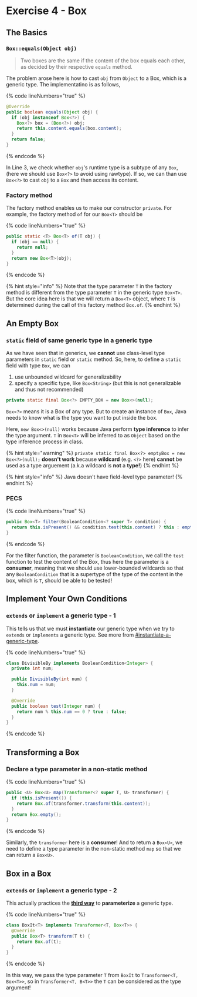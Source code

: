 # Exercise 4 - Box

## The Basics

### `Box::equals(Object obj)`

> Two boxes are the same if the content of the box equals each other, as decided by their respective `equals` method.

The problem arose here is how to cast `obj` from `Object` to a Box, which is a generic type. The implementatino is as follows,

{% code lineNumbers="true" %}
```java
@Override
public boolean equals(Object obj) {
  if (obj instanceof Box<?>) {
    Box<?> box = (Box<?>) obj;
    return this.content.equals(box.content);
  }
  return false;
}
```
{% endcode %}

In Line 3, we check whether `obj`'s runtime type is a subtype of any `Box`, (here we should use `Box<?>` to avoid using rawtype). If so, we can than use `Box<?>` to cast `obj` to a `Box` and then access its content.

### Factory method

The factory method enables us to make our constructor `private`. For example, the factory method `of` for our `Box<T>` should be

{% code lineNumbers="true" %}
```java
public static <T> Box<T> of(T obj) {
  if (obj == null) {
    return null;
  }
  return new Box<T>(obj);
}
```
{% endcode %}

{% hint style="info" %}
Note that the type parameter `T` in the factory method is different from the type parameter `T` in the generic type `Box<T>`. But the core idea here is that we will return a `Box<T>` object, where `T` is determined during the call of this factory method `Box.of`.
{% endhint %}

## An Empty Box

### `static` field of same generic type in a generic type

As we have seen that in generics, we **cannot** use class-level type parameters in `static` field or `static` method. So, here, to define a `static` field with type `Box`, we can

1. use unbounded wildcard for generalizability
2. specify a specific type, like `Box<String>` (but this is not generalizable and thus not recommended)

```java
private static final Box<?> EMPTY_BOX = new Box<>(null);
```

`Box<?>` means it is a Box of any type. But to create an instance of `Box`, Java needs to know what is the type you want to put inside the box.&#x20;

Here, `new Box<>(null)` works because Java perform **type inference** to infer the type argument. `T` in `Box<T>` will be inferred to as `Object` based on the type inference process in class.

{% hint style="warning" %}
`private static final Box<?> emptyBox = new Box<?>(null);` **doesn't work** because **wildcard** (e.g. `<?>` here) **cannot** be used as a type arguement (a.k.a wildcard is **not** a **type!**)
{% endhint %}

{% hint style="info" %}
Java doesn't have field-level type parameter!
{% endhint %}

### PECS

{% code lineNumbers="true" %}
```java
public Box<T> filter(BooleanCondition<? super T> condition) {
  return this.isPresent() && condition.test(this.content) ? this : empty();
}
```
{% endcode %}

For the filter function, the parameter is `BooleanCondition`, we call the `test` function to test the content of the Box, thus here the parameter is a **consumer**, meaning that we should use lower-bounded wildcards so that any `BooleanCondition` that is a supertype of the type of the content in the box, which is `T`, should be able to be tested!

## Implement Your Own Conditions <a href="#implement-your-own-conditions" id="implement-your-own-conditions"></a>

### `extends` or `implement` a generic type - 1

This tells us that we must **instantiate** our generic type when we try to `extends` or `implements` a generic type. See more from [#instantiate-a-generic-type](../lecture/lec-05-generics/#instantiate-a-generic-type "mention").

{% code lineNumbers="true" %}
```java
class DivisibleBy implements BooleanCondition<Integer> {
  private int num;

  public DivisibleBy(int num) {
    this.num = num;
  }

  @Override
  public boolean test(Integer num) {
    return num % this.num == 0 ? true : false;
  }
}
```
{% endcode %}

## Transforming a Box <a href="#transforming-a-box" id="transforming-a-box"></a>

### Declare a type parameter in a non-static method

{% code lineNumbers="true" %}
```java
public <U> Box<U> map(Transformer<? super T, U> transformer) {
  if (this.isPresent()) {
    return Box.of(transformer.transform(this.content));
  }
  return Box.empty();
}
```
{% endcode %}

Similarly, the `transformer` here is a **consumer**! And to return a `Box<U>`, we need to define a type parameter in the non-static method `map` so that we can return a `Box<U>`.

## Box in a Box

### `extends` or `implement` a generic type - 2

This actually practices the [**third way**](../lecture/lec-05-generics/#instantiate-a-generic-type) to **parameterize** a generic type.

{% code lineNumbers="true" %}
```java
class BoxIt<T> implements Transformer<T, Box<T>> {
  @Override
  public Box<T> transform(T t) {
    return Box.of(t);
  }
}
```
{% endcode %}

In this way, we pass the type parameter `T` from `BoxIt` to `Transformer<T, Box<T>>`, so in `Transformer<T, B<T>>` the `T` can be considered as the type argument!
